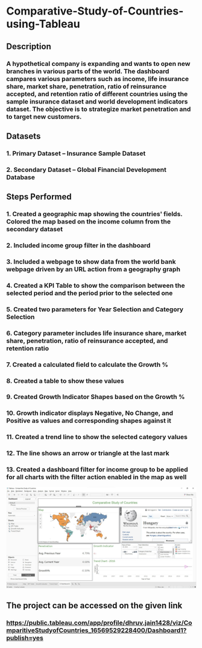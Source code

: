 # Comparative-Study-of-Countries-using-Tableau

## Description
### A hypothetical company is expanding and wants to open new branches in various parts of the world. The dashboard campares various parameters such as income, life insurance share, market share, penetration, ratio of reinsurance accepted, and retention ratio of different countries using the sample insurance dataset and world development indicators dataset. The objective is to strategize market penetration and to target new customers.

## Datasets
### 1. Primary Dataset – Insurance Sample Dataset
### 2. Secondary Dataset – Global Financial Development Database

## Steps Performed
### 1. Created a geographic map showing the countries' fields. Colored the map based on the income column from the secondary dataset
### 2. Included income group filter in the dashboard
### 3. Included a webpage to show data from the world bank webpage driven by an URL action from a geography graph
### 4. Created a KPI Table to show the comparison between the selected period and the period prior to the selected one
### 5. Created two parameters for Year Selection and Category Selection
### 6. Category parameter includes life insurance share, market share, penetration, ratio of reinsurance accepted, and retention ratio
### 7. Created a calculated field to calculate the Growth %
### 8. Created a table to show these values
### 9. Created Growth Indicator Shapes based on the Growth %
### 10. Growth indicator displays Negative, No Change, and Positive as values and corresponding shapes against it
### 11. Created a trend line to show the selected category values
### 12. The line shows an arrow or triangle at the last mark
### 13. Created a dashboard filter for income group to be applied for all charts with the filter action enabled in the map as well

![Dashboard Image](https://github.com/dhruvjain896/Comparative-Study-of-Countries-using-Tableau/blob/main/project_screenshots/s5.jpg?raw=true)


## The project can be accessed on the given link
### https://public.tableau.com/app/profile/dhruv.jain1428/viz/ComparitiveStudyofCountries_16569529228400/Dashboard1?publish=yes
